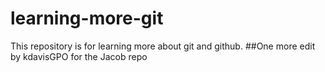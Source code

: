 learning-more-git
=================

This repository is for learning more about git and github.
##One more edit by kdavisGPO for the Jacob repo
